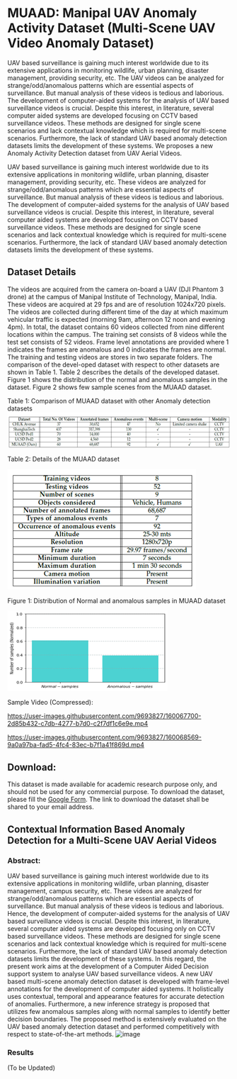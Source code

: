 # MUAAD: Manipal UAV Anomaly Activity Dataset (Multi-Scene UAV Video Anomaly Dataset)


UAV based surveillance is gaining much interest worldwide due to its extensive applications in monitoring wildlife, urban planning, disaster management, providing security, etc. The UAV videos can be analyzed for strange/odd/anomalous patterns which are essential aspects of surveillance. But manual analysis of these videos is tedious and laborious. The development of computer-aided systems for the analysis of UAV based surveillance videos is crucial. Despite this interest, in literature, several computer aided systems are developed focusing on CCTV based surveillance videos. These methods are designed for single scene scenarios and lack contextual knowledge which is required for multi-scene scenarios. Furthermore, the lack of standard UAV based anomaly detection datasets limits the development of these systems. We proposes a new Anomaly Activity Detection dataset from UAV Aerial Videos. 




UAV based surveillance is gaining much interest worldwide due to its extensive applications in monitoring wildlife, urban planning, disaster management, providing security, etc. These videos are analyzed for strange/odd/anomalous patterns which are essential aspects of surveillance. But manual analysis of these videos is tedious and laborious. The development of computer-aided systems for the analysis of UAV based surveillance videos is crucial. Despite this interest, in literature, several computer aided systems are developed focusing on CCTV based surveillance videos. These methods are designed for single scene scenarios and lack contextual knowledge which is required for multi-scene scenarios. Furthermore, the lack of standard UAV based anomaly detection datasets limits the development of these systems.


## Dataset Details

The videos are acquired from the camera on-board a UAV (DJI Phantom 3 drone) at the campus of Manipal Institute of Technology, Manipal, India. These videos are acquired at 29 fps and are of resolution 1024x720 pixels. The videos are collected during different time of the day at which maximum vehicular traffic is expected (morning 9am, afternoon 12 noon and evening 4pm). In total, the dataset contains 60 videos collected from nine different locations within the campus. The training set consists of 8 videos while the test set consists of 52 videos. Frame level annotations are provided where 1 indicates the frames are anomalous and 0 indicates the frames are normal. The training and testing videos are stores in two separate folders. The comparison of the devel-oped dataset with respect to other datasets are shown in Table 1. Table 2 describes the details of the developed dataset. Figure 1 shows the distribution of the normal and anomalous samples in the dataset. Figure 2 shows few sample scenes from the MUAAD dataset.

Table 1: Comparison of MUAAD dataset with other Anomaly detection datasets
![alt text](https://github.com/uverma/MUAAD/blob/main/Comparison.png)


Table 2: Details of the MUAAD dataset


![alt text](https://github.com/uverma/MUAAD/blob/main/Table.png)


Figure 1: Distribution of Normal and anomalous samples in MUAAD dataset


![alt text](https://github.com/uverma/MUAAD/blob/main/NormalVsAnomalous.png)
 
 
 Sample Video (Compressed): 
 

https://user-images.githubusercontent.com/9693827/160067700-2d85b432-c7db-4277-b7d0-c2f7df1c6e9e.mp4






https://user-images.githubusercontent.com/9693827/160068569-9a0a97ba-fad5-4fc4-83ec-b7f1a41f869d.mp4



 
 ## Download: 
This dataset is made available for academic research purpose only, and should not be used for any commercial purpose. To download the dataset, please fill the [Google Form](https://docs.google.com/forms/d/e/1FAIpQLSdpDYCd2gCKtYb6pvolCQ6zz8MGXa46LFrXZfDWfz_CrTy-jQ/viewform). The link to download the dataset shall be shared to your email address.



## Contextual Information Based Anomaly Detection for a Multi-Scene UAV Aerial Videos 
### Abstract: 
UAV based surveillance is gaining much interest worldwide due to its extensive applications in monitoring wildlife, urban planning, disaster management, campus security, etc. These videos are analyzed for strange/odd/anomalous patterns which are essential aspects of surveillance. But manual analysis of these videos is tedious and laborious. Hence, the development of computer-aided systems for the analysis of UAV based surveillance videos is crucial. Despite this interest, in literature, several computer aided systems are developed focusing only on  CCTV based surveillance videos. These methods are designed for single scene scenarios and lack contextual knowledge which is required for multi-scene scenarios.  Furthermore, the lack of standard UAV based anomaly detection datasets limits the development of these systems. In this regard, the present work aims at the development of a Computer Aided Decision support system to analyse UAV based surveillance videos. A new UAV based multi-scene anomaly detection dataset is developed with frame-level annotations for the development of computer aided systems. It holistically uses contextual, temporal and appearance features for accurate detection of anomalies. Furthermore, a new inference strategy is proposed that utilizes few anomalous samples along with normal samples to identify better decision boundaries. The proposed method is extensively evaluated on the UAV based anomaly detection dataset and performed competitively with respect to state-of-the-art methods. 
![image](https://user-images.githubusercontent.com/9693827/160068822-66463720-2072-446b-9370-268dcc25f9a1.png)

### Results

(To be Updated)

 


